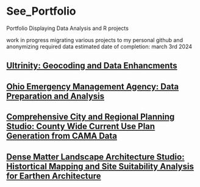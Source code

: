 # See_Portfolio
Portfolio Displaying Data Analysis and R projects

work in progress migrating various projects to my personal github and anonymizing required data
estimated date of completion: march 3rd 2024

## [Ultrinity: Geocoding and Data Enhancments](https://github.com/SeeSpencer/Ultrinity_SpatialEnrichment)



## [Ohio Emergency Management Agency: Data Preparation and Analysis](https://github.com/SeeSpencer/OEMA_DataPreparationAndAnalysis)



## [Comprehensive City and Regional Planning Studio: County Wide Current Use Plan Generation from CAMA Data](https://github.com/SeeSpencer/ComprehensivePlanningStudio_CountyLandUsePlan)

## [Dense Matter Landscape Architecture Studio: Histortical Mapping and Site Suitability Analysis for Earthen Architecture](https://github.com/SeeSpencer/DenseMatterStudio_EarthenArchitectureHistoricalMapping)
